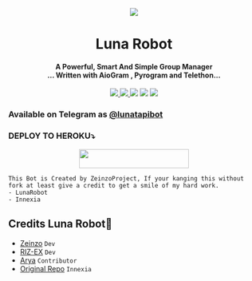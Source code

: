 

<p align="center">
  <img src="https://telegra.ph/file/e052e680ba705b7ed7be5.jpg">
<h1 align="center"><b> Luna Robot </b></h1>
</p>
<h4 align="center">A Powerful, Smart And Simple Group Manager <br> ... Written with AioGram , Pyrogram and Telethon...</h4>
<p align='center'>
  <a href="https://www.python.org/" alt="made-with-python"> <img src="https://img.shields.io/badge/Made%20with-Python-1f425f.svg?style=flat-square&logo=python&color=blue" /> </a>
  <a href="https://github.com/zeinzo/LunaRobotV2/graphs/commit-activity" alt="Maintenance"> <img src="https://img.shields.io/badge/Maintained%3F-yes-green.svg?style=flat-square" /> </a>
  <a href="https://t.me/lunaupdate"><img src="https://img.shields.io/badge/Join-Luna%20Updates-red.svg?logo=Telegram"></a>
  <a href="https://t.me/lunasupportgroup"><img src="https://img.shields.io/badge/Join-Luna%20Support-blue.svg?logo=telegram"></a>
  <a href="https://t.me/tdrki_1"><img src="https://img.shields.io/badge/Developer-Luna%20Robot-blue.svg?logo=telegram"></a>


### Available on Telegram as [@lunatapibot](https://t.me/lunatapibot)

### DEPLOY TO HEROKU⤵️
<p align="center"><a href="https://heroku.com/deploy?template=https://github.com/HYPER-AD17/NubX"> <img src="https://img.shields.io/badge/Deploy%20To%20Heroku-black?style=for-the-badge&logo=heroku" width="220" height="38.45"/></a></p>

```
This Bot is Created by ZeinzoProject, If your kanging this without fork at least give a credit to get a smile of my hard work. 
- LunaRobot
- Innexia
```

## Credits Luna Robot💫

- [Zeinzo](https://github/zeinzo) ``Dev``
- [RIZ-EX](https://github.com/riz-ex) ``Dev``
- [Arya](https://github.com/aryazakaria01) ``Contributor``
- [Original Repo](https://github.com/TeamDeeCode/innexia) ``Innexia``
